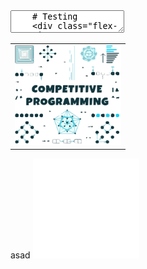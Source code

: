 <section data-markdown>
  <textarea data-template>
    # Testing 
    <div class="flex-container"><!-- .element: style="display: flex; flex-direction: row;" -->
      <div>Item 1</div> <!-- .element: style="margin: 10px; padding: 20px;"-->
      <div>Item 2</div> <!-- .element: style="margin: 10px; padding: 20px;"-->
      <div>Item 3</div> <!-- .element: style="margin: 10px; padding: 20px;"-->
    </div>
  </textarea>
</section>

<span align=left>
    <table align=right>
        <tr>
<td>
    <img src="_files/competitive-programming.svg" width="170" height="160" alt="Click to see the source">
</td>
            </tr>
    </table>
	<a href="https://github.com/esix/competitive-programming">
	</a>
    <span align=right>asad</span>
</span>

<span align=top>
	<a href="https://github.com/esix/esix.github.io/tree/master/source/demo/15">
		<img src="_files/15.svg" width="170" height="160" alt="Click to see the source">
	</a>
</span>
